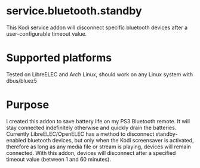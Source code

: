 # service.bluetooth.standby
This Kodi service addon will disconnect specific bluetooth devices after a user-configurable timeout value.

# Supported platforms
Tested on LibreELEC and Arch Linux, should work on any Linux system with dbus/bluez5

# Purpose
I created this addon to save battery life on my PS3 Bluetooth remote. It will stay connected indefinitely otherwise and quickly drain the batteries.  Currently LibreELEC/OpenELEC has a method to disconnect standby-enabled bluetooth devices, but only when the Kodi screensaver is activated, therefore as long as any media file or stream is playing, devices will remain connected. With this addon, devices will disconnect after a specified timeout value (between 1 and 60 minutes).

